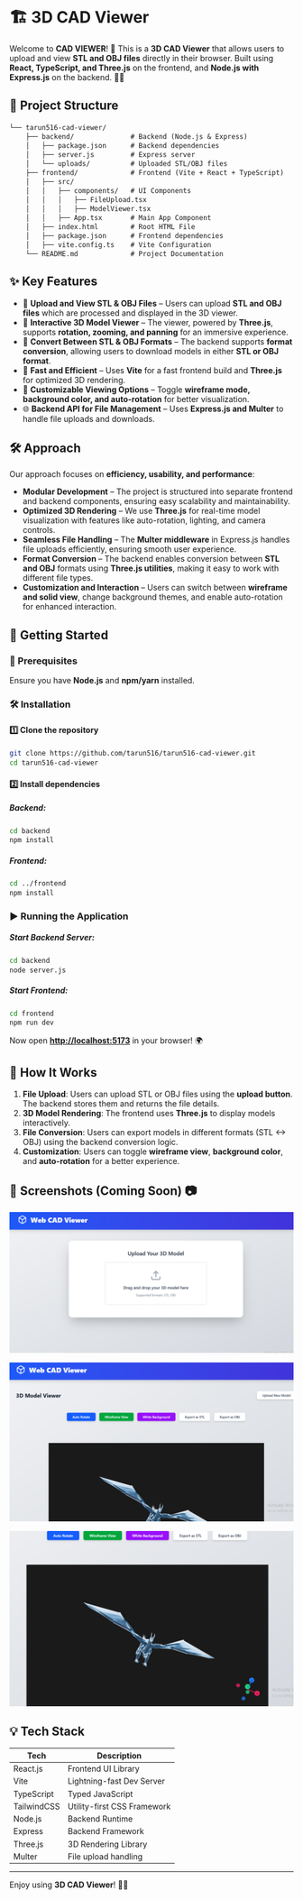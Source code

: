 # 🏗️ 3D CAD Viewer

Welcome to **CAD VIEWER**! 🚀 This is a **3D CAD Viewer** that allows users to upload and view **STL and OBJ files** directly in their browser. Built using **React, TypeScript, and Three.js** on the frontend, and **Node.js with Express.js** on the backend. 🎨📐

## 📂 Project Structure

```
└── tarun516-cad-viewer/
    ├── backend/              # Backend (Node.js & Express)
    │   ├── package.json      # Backend dependencies
    │   ├── server.js         # Express server
    │   └── uploads/          # Uploaded STL/OBJ files
    ├── frontend/             # Frontend (Vite + React + TypeScript)
    │   ├── src/
    │   │   ├── components/   # UI Components
    │   │   │   ├── FileUpload.tsx
    │   │   │   ├── ModelViewer.tsx
    │   │   ├── App.tsx       # Main App Component
    │   ├── index.html        # Root HTML File
    │   ├── package.json      # Frontend dependencies
    │   ├── vite.config.ts    # Vite Configuration
    └── README.md             # Project Documentation
```

## ✨ Key Features

- 🔼 **Upload and View STL & OBJ Files** – Users can upload **STL and OBJ files** which are processed and displayed in the 3D viewer.
- 📐 **Interactive 3D Model Viewer** – The viewer, powered by **Three.js**, supports **rotation, zooming, and panning** for an immersive experience.
- 🔄 **Convert Between STL & OBJ Formats** – The backend supports **format conversion**, allowing users to download models in either **STL or OBJ format**.
- 🚀 **Fast and Efficient** – Uses **Vite** for a fast frontend build and **Three.js** for optimized 3D rendering.
- 🎨 **Customizable Viewing Options** – Toggle **wireframe mode, background color, and auto-rotation** for better visualization.
- 🌐 **Backend API for File Management** – Uses **Express.js and Multer** to handle file uploads and downloads.

## 🛠️ Approach

Our approach focuses on **efficiency, usability, and performance**:

- **Modular Development** – The project is structured into separate frontend and backend components, ensuring easy scalability and maintainability.
- **Optimized 3D Rendering** – We use **Three.js** for real-time model visualization with features like auto-rotation, lighting, and camera controls.
- **Seamless File Handling** – The **Multer middleware** in Express.js handles file uploads efficiently, ensuring smooth user experience.
- **Format Conversion** – The backend enables conversion between **STL and OBJ** formats using **Three.js utilities**, making it easy to work with different file types.
- **Customization and Interaction** – Users can switch between **wireframe and solid view**, change background themes, and enable auto-rotation for enhanced interaction.

## 🚀 Getting Started

### 🔧 Prerequisites

Ensure you have **Node.js** and **npm/yarn** installed.

### 🛠️ Installation

#### 1️⃣ Clone the repository

```sh
git clone https://github.com/tarun516/tarun516-cad-viewer.git
cd tarun516-cad-viewer
```

#### 2️⃣ Install dependencies

##### Backend:

```sh
cd backend
npm install
```

##### Frontend:

```sh
cd ../frontend
npm install
```

### ▶️ Running the Application

##### Start Backend Server:

```sh
cd backend
node server.js
```

##### Start Frontend:

```sh
cd frontend
npm run dev
```

Now open **[http://localhost:5173](http://localhost:5173)** in your browser! 🌍

## 📌 How It Works

1. **File Upload**: Users can upload STL or OBJ files using the **upload button**. The backend stores them and returns the file details.
2. **3D Model Rendering**: The frontend uses **Three.js** to display models interactively.
3. **File Conversion**: Users can export models in different formats (STL <-> OBJ) using the backend conversion logic.
4. **Customization**: Users can toggle **wireframe view**, **background color**, and **auto-rotation** for a better experience.

## 📸 Screenshots (Coming Soon) 📷
![alt text](image.png)

![alt text](image-2.png)

![alt text](image-1.png)


## 💡 Tech Stack

| Tech        | Description                 |
| ----------- | --------------------------- |
| React.js    | Frontend UI Library         |
| Vite        | Lightning-fast Dev Server   |
| TypeScript  | Typed JavaScript            |
| TailwindCSS | Utility-first CSS Framework |
| Node.js     | Backend Runtime             |
| Express     | Backend Framework           |
| Three.js    | 3D Rendering Library        |
| Multer      | File upload handling        |

---

Enjoy using **3D CAD Viewer**! 🎉🚀


